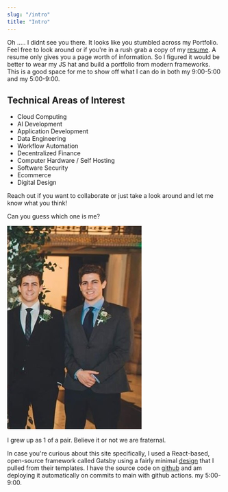 ```yaml
---
slug: "/intro"
title: "Intro"
---
```


Oh ..... I didnt see you there. It looks like you stumbled across my Portfolio. Feel free to look around or if you're in a rush grab a copy of my [resume](resume.current.v1.3.pdf). A resume only gives you a page worth of information. So I figured it would be better to wear my JS hat and build a portfolio from modern frameworks. This is a good space for me to show off what I can do in both my 9:00-5:00 and my 5:00-9:00.

## Technical Areas of Interest

- Cloud Computing
- AI Development
- Application Development
- Data Engineering
- Workflow Automation
- Decentralized Finance
- Computer Hardware / Self Hosting
- Software Security
- Ecommerce
- Digital Design

Reach out if you want to collaborate or just take a look around and let me know what you think!

Can you guess which one is me?

![twins](../images/fampiece-crop.jpg)

I grew up as 1 of a pair. Believe it or not we are fraternal.

In case you're curious about this site specifically, I used a React-based, open-source framework called Gatsby using a fairly minimal [design](https://github.com/codebushi/gatsby-starter-dimension) that I pulled from their templates. I have the source code on [github](https://github.com/atmollohan/atmollohan.github.io) and am deploying it automatically on commits to main with github actions.
 my 5:00-9:00.
